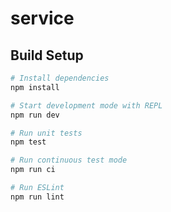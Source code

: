 # service

## Build Setup

``` bash
# Install dependencies
npm install

# Start development mode with REPL
npm run dev

# Run unit tests
npm test

# Run continuous test mode
npm run ci

# Run ESLint
npm run lint
```
